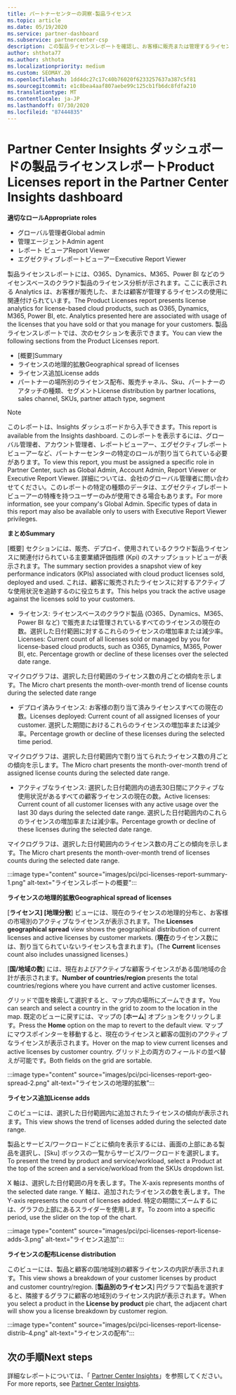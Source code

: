 ```yaml
---
title: パートナーセンターの洞察-製品ライセンス
ms.topic: article
ms.date: 05/19/2020
ms.service: partner-dashboard
ms.subservice: partnercenter-csp
description: この製品ライセンスレポートを確認し、お客様に販売または管理するライセンスベースのクラウド製品を使用してを改善する方法をご確認ください。
author: shthota77
ms.author: shthota
ms.localizationpriority: medium
ms.custom: SEOMAY.20
ms.openlocfilehash: 1dd4dc27c17c40b76020f6233257637a387c5f81
ms.sourcegitcommit: e1c8bea4aaf807aebe99c125cb1fb6dc8fdfa210
ms.translationtype: MT
ms.contentlocale: ja-JP
ms.lasthandoff: 07/30/2020
ms.locfileid: "87444835"
---
```

# <a name="product-licenses-report-in-the-partner-center-insights-dashboard"></a><span data-ttu-id="3b9ae-103">Partner Center Insights ダッシュボードの製品ライセンスレポート</span><span class="sxs-lookup"><span data-stu-id="3b9ae-103">Product Licenses report in the Partner Center Insights dashboard</span></span>

<span data-ttu-id="3b9ae-104">**適切なロール**</span><span class="sxs-lookup"><span data-stu-id="3b9ae-104">**Appropriate roles**</span></span>
- <span data-ttu-id="3b9ae-105">グローバル管理者</span><span class="sxs-lookup"><span data-stu-id="3b9ae-105">Global admin</span></span>
- <span data-ttu-id="3b9ae-106">管理エージェント</span><span class="sxs-lookup"><span data-stu-id="3b9ae-106">Admin agent</span></span>
- <span data-ttu-id="3b9ae-107">レポート ビューア</span><span class="sxs-lookup"><span data-stu-id="3b9ae-107">Report Viewer</span></span>
- <span data-ttu-id="3b9ae-108">エグゼクティブレポートビューアー</span><span class="sxs-lookup"><span data-stu-id="3b9ae-108">Executive Report Viewer</span></span>

<span data-ttu-id="3b9ae-109">製品ライセンスレポートには、O365、Dynamics、M365、Power BI などのライセンスベースのクラウド製品のライセンス分析が示されます。ここに表示される Analytics は、お客様が販売した、または顧客が管理するライセンスの使用に関連付けられています。</span><span class="sxs-lookup"><span data-stu-id="3b9ae-109">The Product Licenses report presents license analytics for license-based cloud products, such as O365, Dynamics, M365, Power BI, etc. Analytics presented here are associated with usage of the licenses that you have sold or that you manage for your customers.</span></span> <span data-ttu-id="3b9ae-110">製品ライセンスレポートでは、次のセクションを表示できます。</span><span class="sxs-lookup"><span data-stu-id="3b9ae-110">You can view the following sections from the Product Licenses report.</span></span>

- <span data-ttu-id="3b9ae-111">[概要]</span><span class="sxs-lookup"><span data-stu-id="3b9ae-111">Summary</span></span>
- <span data-ttu-id="3b9ae-112">ライセンスの地理的拡散</span><span class="sxs-lookup"><span data-stu-id="3b9ae-112">Geographical spread of licenses</span></span>
- <span data-ttu-id="3b9ae-113">ライセンス追加</span><span class="sxs-lookup"><span data-stu-id="3b9ae-113">License adds</span></span>
- <span data-ttu-id="3b9ae-114">パートナーの場所別のライセンス配布、販売チャネル、Sku、パートナーのアタッチの種類、セグメント</span><span class="sxs-lookup"><span data-stu-id="3b9ae-114">License distribution by partner locations, sales channel, SKUs, partner attach type, segment</span></span>

 > [!NOTE]
 > <span data-ttu-id="3b9ae-115">このレポートは、Insights ダッシュボードから入手できます。</span><span class="sxs-lookup"><span data-stu-id="3b9ae-115">This report is available from the Insights dashboard.</span></span> <span data-ttu-id="3b9ae-116">このレポートを表示するには、グローバル管理者、アカウント管理者、レポートビューアー、エグゼクティブレポートビューアーなど、パートナーセンターの特定のロールが割り当てられている必要があります。</span><span class="sxs-lookup"><span data-stu-id="3b9ae-116">To view this report, you must be assigned a specific role in Partner Center, such as Global Admin, Account Admin, Report Viewer or Executive Report Viewer.</span></span> <span data-ttu-id="3b9ae-117">詳細については、会社のグローバル管理者に問い合わせてください。このレポートの特定の種類のデータは、エグゼクティブレポートビューアーの特権を持つユーザーのみが使用できる場合もあります。</span><span class="sxs-lookup"><span data-stu-id="3b9ae-117">For more information, see your company's Global Admin. Specific types of data in this report may also be available only to users with Executive Report Viewer privileges.</span></span>

<span data-ttu-id="3b9ae-118">**まとめ**</span><span class="sxs-lookup"><span data-stu-id="3b9ae-118">**Summary**</span></span>

<span data-ttu-id="3b9ae-119">[概要] セクションには、販売、デプロイ、使用されているクラウド製品ライセンスに関連付けられている主要業績評価指標 (Kpi) のスナップショットビューが表示されます。</span><span class="sxs-lookup"><span data-stu-id="3b9ae-119">The summary section provides a snapshot view of key performance indicators (KPIs) associated with cloud product licenses sold, deployed and used.</span></span> <span data-ttu-id="3b9ae-120">これは、顧客に販売されたライセンスに対するアクティブな使用状況を追跡するのに役立ちます。</span><span class="sxs-lookup"><span data-stu-id="3b9ae-120">This helps you track the active usage against the licenses sold to your customers.</span></span>

- <span data-ttu-id="3b9ae-121">ライセンス: ライセンスベースのクラウド製品 (O365、Dynamics、M365、Power BI など) で販売または管理されているすべてのライセンスの現在の数。選択した日付範囲に対するこれらのライセンスの増加率または減少率。</span><span class="sxs-lookup"><span data-stu-id="3b9ae-121">Licenses: Current count of all licenses sold or managed by you for license-based cloud products, such as O365, Dynamics, M365, Power BI, etc. Percentage growth or decline of these licenses over the selected date range.</span></span>

<span data-ttu-id="3b9ae-122">マイクログラフは、選択した日付範囲のライセンス数の月ごとの傾向を示します。</span><span class="sxs-lookup"><span data-stu-id="3b9ae-122">The Micro chart presents the month-over-month trend of license counts during the selected date range</span></span>

- <span data-ttu-id="3b9ae-123">デプロイ済みライセンス: お客様の割り当て済みライセンスすべての現在の数。</span><span class="sxs-lookup"><span data-stu-id="3b9ae-123">Licenses deployed: Current count of all assigned licenses of your customer.</span></span>
<span data-ttu-id="3b9ae-124">選択した期間におけるこれらのライセンスの増加率または減少率。</span><span class="sxs-lookup"><span data-stu-id="3b9ae-124">Percentage growth or decline of these licenses during the selected time period.</span></span>

<span data-ttu-id="3b9ae-125">マイクログラフは、選択した日付範囲内で割り当てられたライセンス数の月ごとの傾向を示します。</span><span class="sxs-lookup"><span data-stu-id="3b9ae-125">The Micro chart presents the month-over-month trend of assigned license counts during the selected date range.</span></span>

- <span data-ttu-id="3b9ae-126">アクティブなライセンス: 選択した日付範囲内の過去30日間にアクティブな使用状況があるすべての顧客ライセンスの現在の数。</span><span class="sxs-lookup"><span data-stu-id="3b9ae-126">Active licenses: Current count of all customer licenses with any active usage over the last 30 days during the selected date range.</span></span>
<span data-ttu-id="3b9ae-127">選択した日付範囲内のこれらのライセンスの増加率または減少率。</span><span class="sxs-lookup"><span data-stu-id="3b9ae-127">Percentage growth or decline of these licenses during the selected date range.</span></span>

<span data-ttu-id="3b9ae-128">マイクログラフは、選択した日付範囲内のライセンス数の月ごとの傾向を示します。</span><span class="sxs-lookup"><span data-stu-id="3b9ae-128">The Micro chart presents the month-over-month trend of licenses counts during the selected date range.</span></span>

:::image type="content" source="images/pci/pci-licenses-report-summary-1.png" alt-text="ライセンスレポートの概要":::

<span data-ttu-id="3b9ae-130">**ライセンスの地理的拡散**</span><span class="sxs-lookup"><span data-stu-id="3b9ae-130">**Geographical spread of licenses**</span></span>

<span data-ttu-id="3b9ae-131">[**ライセンス] [地理分散**] ビューには、現在のライセンスの地理的分布と、お客様の市場別のアクティブなライセンスが表示されます。</span><span class="sxs-lookup"><span data-stu-id="3b9ae-131">The **Licenses geographical spread** view shows the geographical distribution of current licenses and active licenses by customer markets.</span></span> <span data-ttu-id="3b9ae-132">(**現在**のライセンス数には、割り当てられていないライセンスも含まれます)。</span><span class="sxs-lookup"><span data-stu-id="3b9ae-132">(The **Current** licenses count also includes unassigned licenses.)</span></span>

<span data-ttu-id="3b9ae-133">[**国/地域の数**] には、現在およびアクティブな顧客ライセンスがある国/地域の合計が表示されます。</span><span class="sxs-lookup"><span data-stu-id="3b9ae-133">**Number of countries/region** presents the total countries/regions where you have current and active customer licenses.</span></span>

<span data-ttu-id="3b9ae-134">グリッドで国を検索して選択すると、マップ内の場所にズームできます。</span><span class="sxs-lookup"><span data-stu-id="3b9ae-134">You can search and select a country in the grid to zoom to the location in the map.</span></span> <span data-ttu-id="3b9ae-135">既定のビューに戻すには、マップの [**ホーム**] オプションをクリックします。</span><span class="sxs-lookup"><span data-stu-id="3b9ae-135">Press the **Home** option on the map to revert to the default view.</span></span> <span data-ttu-id="3b9ae-136">マップにマウスポインターを移動すると、現在のライセンスと顧客の国別のアクティブなライセンスが表示されます。</span><span class="sxs-lookup"><span data-stu-id="3b9ae-136">Hover on the map to view current licenses and active licenses by customer country.</span></span> <span data-ttu-id="3b9ae-137">グリッド上の両方のフィールドの並べ替えが可能です。</span><span class="sxs-lookup"><span data-stu-id="3b9ae-137">Both fields on the grid are sortable.</span></span>

:::image type="content" source="images/pci/pci-licenses-report-geo-spread-2.png" alt-text="ライセンスの地理的拡散":::

<span data-ttu-id="3b9ae-139">**ライセンス追加**</span><span class="sxs-lookup"><span data-stu-id="3b9ae-139">**License adds**</span></span>

<span data-ttu-id="3b9ae-140">このビューには、選択した日付範囲内に追加されたライセンスの傾向が表示されます。</span><span class="sxs-lookup"><span data-stu-id="3b9ae-140">This view shows the trend of licenses added during the selected date range.</span></span> 

<span data-ttu-id="3b9ae-141">製品とサービス/ワークロードごとに傾向を表示するには、画面の上部にある製品を選択し、[Sku] ボックスの一覧からサービス/ワークロードを選択します。</span><span class="sxs-lookup"><span data-stu-id="3b9ae-141">To present the trend by product and service/workload, select a Product at the top of the screen and a service/workload from the SKUs dropdown list.</span></span>

<span data-ttu-id="3b9ae-142">X 軸は、選択した日付範囲の月を表します。</span><span class="sxs-lookup"><span data-stu-id="3b9ae-142">The X-axis represents months of the selected date range.</span></span> <span data-ttu-id="3b9ae-143">Y 軸は、追加されたライセンスの数を表します。</span><span class="sxs-lookup"><span data-stu-id="3b9ae-143">The Y-axis represents the count of licenses added.</span></span> <span data-ttu-id="3b9ae-144">特定の期間にズームするには、グラフの上部にあるスライダーを使用します。</span><span class="sxs-lookup"><span data-stu-id="3b9ae-144">To zoom into a specific period, use the slider on the top of the chart.</span></span>

:::image type="content" source="images/pci/pci-licenses-report-license-adds-3.png" alt-text="ライセンス追加":::

<span data-ttu-id="3b9ae-146">**ライセンスの配布**</span><span class="sxs-lookup"><span data-stu-id="3b9ae-146">**License distribution**</span></span>

<span data-ttu-id="3b9ae-147">このビューには、製品と顧客の国/地域別の顧客ライセンスの内訳が表示されます。</span><span class="sxs-lookup"><span data-stu-id="3b9ae-147">This view shows a breakdown of your customer licenses by product and customer country/region.</span></span> <span data-ttu-id="3b9ae-148">[**製品別のライセンス**] 円グラフで製品を選択すると、隣接するグラフに顧客の地域別のライセンス内訳が表示されます。</span><span class="sxs-lookup"><span data-stu-id="3b9ae-148">When you select a product in the **License by product** pie chart, the adjacent chart will show you a license breakdown by customer region.</span></span>

:::image type="content" source="images/pci/pci-licenses-report-license-distrib-4.png" alt-text="ライセンスの配布":::

## <a name="next-steps"></a><span data-ttu-id="3b9ae-150">次の手順</span><span class="sxs-lookup"><span data-stu-id="3b9ae-150">Next steps</span></span>

<span data-ttu-id="3b9ae-151">詳細なレポートについては、「 [Partner Center Insights](partner-center-insights.md)」を参照してください。</span><span class="sxs-lookup"><span data-stu-id="3b9ae-151">For more reports, see [Partner Center Insights](partner-center-insights.md).</span></span>
